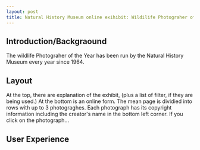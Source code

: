 ```yaml
---
layout: post
title: Natural History Museum online exihibit: Wildilife Photograher of The Year
---
```


## Introduction/Backgraound
The wildlife Photograher of the Year has been run by the Natural History Museum every year since 1964.

## Layout
At the top, there are explanation of the exhibit, (plus a list of filter, if they are being used.) At the bottom is an online form. 
The mean page is dividied into rows with up to 3 photograghes. Each photograph has its copyright information including the creator's name in the bottom left corner.
If you click on the photograph...

## User Experience
